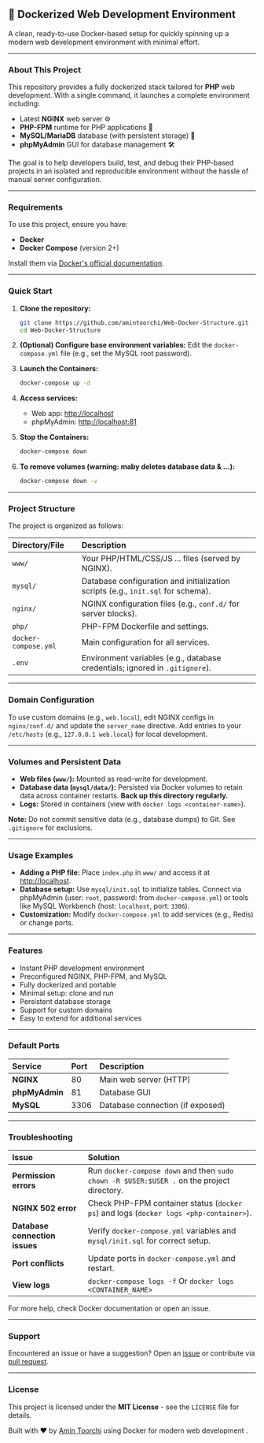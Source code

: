 ## 🐳  Dockerized Web Development Environment

<!-- This project builds upon the initial Docker setup created by my instructor, **Mahdi Abbaspour Shahmarasi**. The PHP Dockerfile and part of the `docker-compose` configuration were originally written by him. I have extended and customized this base setup to suit the needs of this project. -->

A clean, ready-to-use Docker-based setup for quickly spinning up a modern web development environment with minimal effort.

-----

### About This Project

This repository provides a fully dockerized stack tailored for **PHP** web development. With a single command, it launches a complete environment including:

  * Latest **NGINX** web server ⚙️
  * **PHP-FPM** runtime for PHP applications 🐘
  * **MySQL/MariaDB** database (with persistent storage) 🐬
  * **phpMyAdmin** GUI for database management 🛠️

The goal is to help developers build, test, and debug their PHP-based projects in an isolated and reproducible environment without the hassle of manual server configuration.

-----

### Requirements

To use this project, ensure you have:

  * **Docker** 
  * **Docker Compose** (version 2+)

Install them via [Docker's official documentation](https://docs.docker.com/).

-----

### Quick Start

1.  **Clone the repository:**

    ```bash
    git clone https://github.com/amintoorchi/Web-Docker-Structure.git
    cd Web-Docker-Structure
    ```

2.  **(Optional) Configure base environment variables:**
    Edit the `docker-compose.yml` file (e.g., set the MySQL root password).

3.  **Launch the Containers:**

    ```bash
    docker-compose up -d
    ```

4.  **Access services:**

      * Web app: [http://localhost](http://localhost)
      * phpMyAdmin: [http://localhost:81](http://localhost:81)
      <!-- * MySQL: `localhost:3306` (if exposed!) -->

5.  **Stop the Containers:**

    ```bash
    docker-compose down
    ```

6.  **To remove volumes (warning: maby deletes database data & ...):**

    ```bash
    docker-compose down -v
    ```

-----

### Project Structure

The project is organized as follows:

| Directory/File | Description |
| :--- | :--- |
| `www/` | Your PHP/HTML/CSS/JS ... files (served by NGINX). |
| `mysql/` | Database configuration and initialization scripts (e.g., `init.sql` for schema). |
| `nginx/` | NGINX configuration files (e.g., `conf.d/` for server blocks). |
| `php/` | PHP-FPM Dockerfile and settings. |
| `docker-compose.yml` | Main configuration for all services. |
| `.env` | Environment variables (e.g., database credentials; ignored in `.gitignore`). |

-----

### Domain Configuration

To use custom domains (e.g., `web.local`), edit NGINX configs in `nginx/conf.d/` and update the `server_name` directive. Add entries to your `/etc/hosts` (e.g., `127.0.0.1 web.local`) for local development.

-----

### Volumes and Persistent Data

  * **Web files (`www/`):** Mounted as read-write for development.
  * **Database data (`mysql/data/`):** Persisted via Docker volumes to retain data across container restarts. **Back up this directory regularly.**
  * **Logs:** Stored in containers (view with `docker logs <container-name>`).

**Note:** Do not commit sensitive data (e.g., database dumps) to Git. See `.gitignore` for exclusions.

-----

### Usage Examples

  * **Adding a PHP file:** Place `index.php` in `www/` and access it at [http://localhost](https://www.google.com/search?q=http://localhost).
  * **Database setup:** Use `mysql/init.sql` to initialize tables. Connect via phpMyAdmin (user: `root`, password: from `docker-compose.yml`) or tools like MySQL Workbench (host: `localhost`, port: `3306`).
  * **Customization:** Modify `docker-compose.yml` to add services (e.g., Redis) or change ports.

-----

### Features

  * Instant PHP development environment
  * Preconfigured NGINX, PHP-FPM, and MySQL
  * Fully dockerized and portable
  * Minimal setup: clone and run
  * Persistent database storage
  * Support for custom domains
  * Easy to extend for additional services

-----

### Default Ports

| Service | Port | Description |
| :--- | :--- | :--- |
| **NGINX** | 80 | Main web server (HTTP) |
| **phpMyAdmin** | 81 | Database GUI |
| **MySQL** | 3306 | Database connection (if exposed) |

-----

### Troubleshooting

| Issue | Solution |
| :--- | :--- |
| **Permission errors** | Run `docker-compose down` and then `sudo chown -R $USER:$USER .` on the project directory. |
| **NGINX 502 error** | Check PHP-FPM container status (`docker ps`) and logs (`docker logs <php-container>`). |
| **Database connection issues** | Verify `docker-compose.yml` variables and `mysql/init.sql` for correct setup. |
| **Port conflicts** | Update ports in `docker-compose.yml` and restart. |
| **View logs** | `docker-compose logs -f` Or `docker logs <CONTAINER_NAME>` |

For more help, check Docker documentation or open an issue.

-----

### Support

Encountered an issue or have a suggestion? Open an [issue](https://www.google.com/search?q=%3Cyour-repo-url%3E/issues) or contribute via [pull request](https://www.google.com/search?q=%3Cyour-repo-url%3E/pulls).

-----

### License

This project is licensed under the **MIT License** - see the `LICENSE` file for details.

Built with ❤️ by [Amin Toorchi](https://github.com/amintoorchi) using Docker for modern web development .
